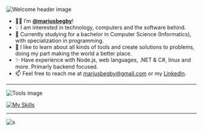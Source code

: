 ![Welcome header image](https://i.imgur.com/vH2InFy.png)

- 🤙🏻 I’m **[@mariusbegby](https://github.com/mariusbegby)**!
- 💡 I am interested in technology, computers and the software behind.
- 🎒 Currently studying for a bachelor in Computer Science (Informatics), with specialization in programming.
- 🔧 I like to learn about all kinds of tools and create solutions to problems, doing my part making the world a better place.
- ✨ Have experience with Node.js, web languages, .NET & C#, linux and more. Primarly backend focused.
- 📫 Feel free to reach me at mariusbegby@gmail.com or my [LinkedIn](https://www.linkedin.com/in/mariusbegby).

---
![Tools image](https://i.imgur.com/BrC3jEM.png)

[![My Skills](https://skillicons.dev/icons?i=git,github,nodejs,nextjs,react,express,html,css,sass,js,ts,jest,prisma,vscode,visualstudio,vim,linux,bash,azure,dotnet,cs,mongodb,sqlite,docker,md)](https://skillicons.dev)

---

![s](https://github-readme-stats.vercel.app/api/top-langs/?username=mariusbegby&layout=compact&theme=dark)
